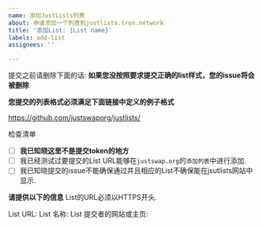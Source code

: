 ```yaml
---
name: 添加JustLists列表
about: 申请添加一个列表到justlists.tron.network
title: '添加List: {List name}'
labels: add-list
assignees: ''

---
```


提交之前请删除下面的话:
**如果您没按照要求提交正确的list样式，您的issue将会被删除**

**您提交的列表格式必须满足下面链接中定义的例子格式**

https://github.com/justswaporg/justlists/

检查清单
- [ ] **我已知晓这里不是提交token的地方**
- [ ] 我已经测试过要提交的List URL能够在`justswap.org`的`添加列表`中进行添加.
- [ ] 我已知晓提交的issue不能确保通过并且相应的List不确保能在jsutlists网站中显示.

**请提供以下的信息**
List的URL必须以HTTPS开头.

List URL: 
List 名称: 
List 提交者的网站或主页:
